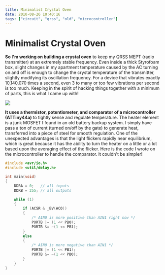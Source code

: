 ```yaml
---
title: Minimalist Crystal Oven
date: 2010-08-26 10:40:16
tags: ["circuit", "qrss", "old", "microcontroller"]
---
```


# Minimalist Crystal Oven

__So I'm working on building a crystal oven__ to keep my QRSS MEPT (radio transmitter) at an extremely stable frequency. Even inside a thick Styrofoam box, slight changes in my apartment temperature caused by the AC turning on and off is enough to change the crystal temperature of the transmitter, slightly modifying its oscillation frequency. For a device that vibrates exactly 10,140,070 times a second, even 3 to many or too few vibrations per second is too much. Keeping in the spirit of hacking things together with a minimum of parts, this is what I came up with!

![](https://www.youtube.com/embed/P3tmFMWZn90)

__It uses a thermistor, potentiometer, and comparator of a microcontroller (ATTiny44a)__ to tightly sense and regulate temperature. The heater element is a junk MOSFET I found in an old battery backup system. I simply have pass a ton of current (turned on/off by the gate) to generate heat, transferred into a piece of steel for smooth regulation. One of the unexpected advantages is that the light flickers rapidly near equilibrium, which is great because it has the ability to turn the heater on a little or a lot based upon the averaging effect of the flicker. Here is the code I wrote on the microcontroller to handle the comparator. It couldn't be simpler!

```c
#include <avr/io.h>
#include <util/delay.h>

int main(void)
{
    DDRA = 0;   // all inputs
    DDRB = 255; // all outputs

    while (1)
    {
        if (ACSR & _BV(ACO))
        {
            /* AIN0 is more positive than AIN1 right now */
            PORTB |= (1 << PB0);
            PORTB &= ~(1 << PB1);
        }
        else
        {
            /* AIN0 is more negative than AIN1 */
            PORTB |= (1 << PB1);
            PORTB &= ~(1 << PB0);
        }
    }
}
```

